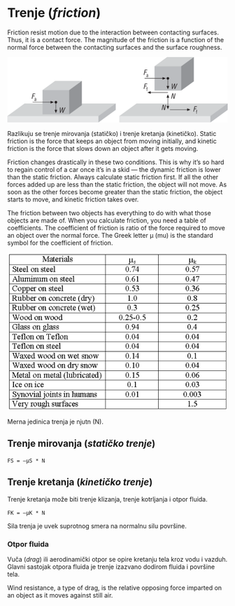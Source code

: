 # Trenje (*friction*)

Friction resist motion due to the interaction between contacting surfaces. Thus, it is a contact force. The magnitude of the friction is a function of the normal force between the contacting surfaces and the surface roughness.

![trenje](slike/trenje.png)

Razlikuju se trenje mirovanja (statičko) i trenje kretanja (kinetičko). Static friction is the force that keeps an object from moving initially, and kinetic friction is the force that slows down an object after it gets moving.

Friction changes drastically in these two conditions. This is why it’s so hard to regain control of a car once it’s in a skid — the dynamic friction is lower than the static friction. Always calculate static friction first. If all the other forces added up are less than the static friction, the object will not move. As soon as the other forces become greater than the static friction, the object starts to move, and kinetic friction takes over.

The friction between two objects has everything to do with what those objects are made of. When you calculate friction, you need a table of coefficients. The coefficient of friction is ratio of the force required to move an object over the normal force. The Greek letter μ (mu) is the standard symbol for the coefficient of friction.

![friction-coefficients](slike/friction-coefficients.gif)

Merna jedinica trenja je njutn (N).

## Trenje mirovanja (*statičko trenje*)

```
FS = –μS * N
```

## Trenje kretanja (*kinetičko trenje*)

Trenje kretanja može biti trenje klizanja, trenje kotrljanja i otpor fluida.

```
FK = –μK * N
```

Sila trenja je uvek suprotnog smera na normalnu silu površine.

### Otpor fluida

Vuča (*drag*) ili aerodinamički otpor se opire kretanju tela kroz vodu i vazduh. Glavni sastojak otpora fluida je trenje izazvano dodirom fluida i površine tela.

Wind resistance, a type of drag, is the relative opposing force imparted on an object as it moves against still air.
